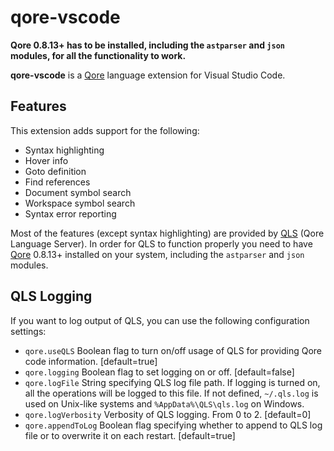 # qore-vscode

**Qore 0.8.13+ has to be installed, including the `astparser` and `json` modules, for all the functionality to work.**

**qore-vscode** is a [Qore](http://qore.org/) language extension for Visual Studio Code. 

## Features

This extension adds support for the following:

- Syntax highlighting
- Hover info
- Goto definition
- Find references
- Document symbol search
- Workspace symbol search
- Syntax error reporting

Most of the features (except syntax highlighting) are provided by [QLS](https://github.com/qorelanguage/qls) (Qore Language Server). In order for QLS to function properly you need to have [Qore](http://qore.org/) 0.8.13+ installed on your system, including the `astparser` and `json` modules.

## QLS Logging

If you want to log output of QLS, you can use the following configuration settings:

- `qore.useQLS` Boolean flag to turn on/off usage of QLS for providing Qore code information. [default=true]
- `qore.logging` Boolean flag to set logging on or off. [default=false]
- `qore.logFile` String specifying QLS log file path. If logging is turned on, all the operations will be logged to this file. If not defined, `~/.qls.log` is used on Unix-like systems and `%AppData%\QLS\qls.log` on Windows.
- `qore.logVerbosity` Verbosity of QLS logging. From 0 to 2. [default=0]
- `qore.appendToLog` Boolean flag specifying whether to append to QLS log file or to overwrite it on each restart. [default=true]